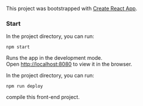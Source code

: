 This project was bootstrapped with [Create React App](https://github.com/facebookincubator/create-react-app).

### Start

In the project directory, you can run:

 `npm start`

Runs the app in the development mode.<br>
Open [http://localhost:8080](http://localhost:8080) to view it in the browser.

In the project directory, you can run:

 `npm run deploy`

compile this front-end project.